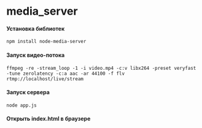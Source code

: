 # media_server

#### Установка библиотек
```
npm install node-media-server
```

#### Запуск видео-потока
```
ffmpeg -re -stream_loop -1 -i video.mp4 -c:v libx264 -preset veryfast -tune zerolatency -c:a aac -ar 44100 -f flv rtmp://localhost/live/stream
```

#### Запуск сервера
```
node app.js
```

#### Открыть index.html в браузере